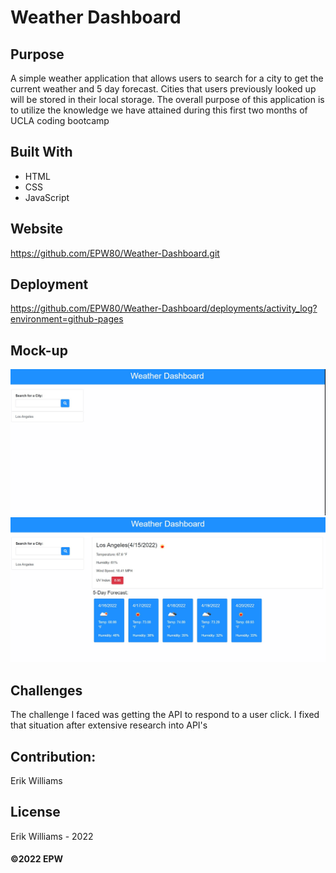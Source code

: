 # Weather Dashboard

## Purpose
A simple weather application that allows users to search for a city to get the current weather and 5 day forecast. 
Cities that users previously looked up will be stored in their local storage. The overall purpose of this application
is to utilize the knowledge we have attained during this first two months of UCLA coding bootcamp


## Built With
* HTML
* CSS
* JavaScript

## Website
https://github.com/EPW80/Weather-Dashboard.git


## Deployment
https://github.com/EPW80/Weather-Dashboard/deployments/activity_log?environment=github-pages

## Mock-up

![Book-Search: Erik Williams](/assets/images/weather.jpg)
![Book-Search: Erik Williams](/assets/images/weather2.jpg)

## Challenges 
The challenge I faced was getting the API to respond to a user click. I fixed that situation after extensive research into API's


## Contribution:
Erik Williams

## License
Erik Williams - 2022

#### ©️2022 EPW